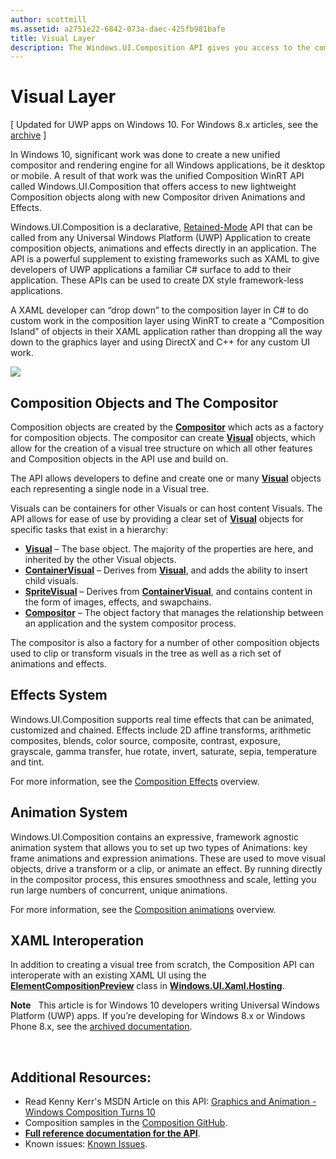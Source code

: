 ```yaml
---
author: scottmill
ms.assetid: a2751e22-6842-073a-daec-425fb981bafe
title: Visual Layer
description: The Windows.UI.Composition API gives you access to the composition layer between the framework layer (XAML), and the graphics layer (DirectX).
---
```

# Visual Layer

\[ Updated for UWP apps on Windows 10. For Windows 8.x articles, see the [archive](http://go.microsoft.com/fwlink/p/?linkid=619132) \]

In Windows 10, significant work was done to create a new unified compositor and rendering engine for all Windows applications, be it desktop or mobile. A result of that work was the unified Composition WinRT API called Windows.UI.Composition that offers access to new lightweight Composition objects along with new Compositor driven Animations and Effects.

Windows.UI.Composition is a declarative, [Retained-Mode](https://msdn.microsoft.com/library/windows/desktop/ff684178.aspx) API that can be called from any Universal Windows Platform (UWP) Application to create composition objects, animations and effects directly in an application. The API is a powerful supplement to existing frameworks such as XAML to give developers of UWP applications a familiar C# surface to add to their application. These APIs can be used to create DX style framework-less applications.

A XAML developer can “drop down” to the composition layer in C# to do custom work in the composition layer using WinRT to create a “Composition Island” of objects in their XAML application rather than dropping all the way down to the graphics layer and using DirectX and C++ for any custom UI work.

![](images/layers-win-ui-composition.png)
## <span id="Composition_Objects_and_The_Compositor"></span><span id="composition_objects_and_the_compositor"></span><span id="COMPOSITION_OBJECTS_AND_THE_COMPOSITOR"></span>Composition Objects and The Compositor

Composition objects are created by the [**Compositor**](https://msdn.microsoft.com/library/windows/apps/Dn706789) which acts as a factory for composition objects. The compositor can create [**Visual**](https://msdn.microsoft.com/library/windows/apps/Dn706858) objects, which allow for the creation of a visual tree structure on which all other features and Composition objects in the API use and build on.

The API allows developers to define and create one or many [**Visual**](https://msdn.microsoft.com/library/windows/apps/Dn706858) objects each representing a single node in a Visual tree.

Visuals can be containers for other Visuals or can host content Visuals. The API allows for ease of use by providing a clear set of [**Visual**](https://msdn.microsoft.com/library/windows/apps/Dn706858) objects for specific tasks that exist in a hierarchy:

-   [**Visual**](https://msdn.microsoft.com/library/windows/apps/Dn706858) – The base object. The majority of the properties are here, and inherited by the other Visual objects.
-   [**ContainerVisual**](https://msdn.microsoft.com/library/windows/apps/Dn706810) – Derives from [**Visual**](https://msdn.microsoft.com/library/windows/apps/Dn706858), and adds the ability to insert child visuals.
-   [**SpriteVisual**](https://msdn.microsoft.com/library/windows/apps/Mt589433) – Derives from [**ContainerVisual**](https://msdn.microsoft.com/library/windows/apps/Dn706810), and contains content in the form of images, effects, and swapchains.
-   [**Compositor**](https://msdn.microsoft.com/library/windows/apps/Dn706789) – The object factory that manages the relationship between an application and the system compositor process.

The compositor is also a factory for a number of other composition objects used to clip or transform visuals in the tree as well as a rich set of animations and effects.

## <span id="Effects_System"></span><span id="effects_system"></span><span id="EFFECTS_SYSTEM"></span>Effects System

Windows.UI.Composition supports real time effects that can be animated, customized and chained. Effects include 2D affine transforms, arithmetic composites, blends, color source, composite, contrast, exposure, grayscale, gamma transfer, hue rotate, invert, saturate, sepia, temperature and tint.

For more information, see the [Composition Effects](composition-effects.md) overview.

## <span id="Animation_System"></span><span id="animation_system"></span><span id="ANIMATION_SYSTEM"></span>Animation System

Windows.UI.Composition contains an expressive, framework agnostic animation system that allows you to set up two types of Animations: key frame animations and expression animations. These are used to move visual objects, drive a transform or a clip, or animate an effect. By running directly in the compositor process, this ensures smoothness and scale, letting you run large numbers of concurrent, unique animations.

For more information, see the [Composition animations](composition-animation.md) overview.

## <span id="XAML_Interoperation"></span><span id="xaml_interoperation"></span><span id="XAML_INTEROPERATION"></span>XAML Interoperation

In addition to creating a visual tree from scratch, the Composition API can interoperate with an existing XAML UI using the [**ElementCompositionPreview**](https://msdn.microsoft.com/library/windows/apps/Mt608976) class in [**Windows.UI.Xaml.Hosting**](https://msdn.microsoft.com/library/windows/apps/Hh701908).


**Note**  
This article is for Windows 10 developers writing Universal Windows Platform (UWP) apps. If you’re developing for Windows 8.x or Windows Phone 8.x, see the [archived documentation](http://go.microsoft.com/fwlink/p/?linkid=619132).

 

## <span id="Additional_Resources_"></span><span id="additional_resources_"></span><span id="ADDITIONAL_RESOURCES_"></span>Additional Resources:

-   Read Kenny Kerr's MSDN Article on this API: [Graphics and Animation - Windows Composition Turns 10](https://msdn.microsoft.com/magazine/mt590968)
-   Composition samples in the [Composition GitHub](https://github.com/Microsoft/composition).
-   [**Full reference documentation for the API**](https://msdn.microsoft.com/library/windows/apps/Dn706878).
-   Known issues: [Known Issues](https://social.msdn.microsoft.com/Forums/en-US/home?forum=Win10SDKToolsIssues).

 

 




